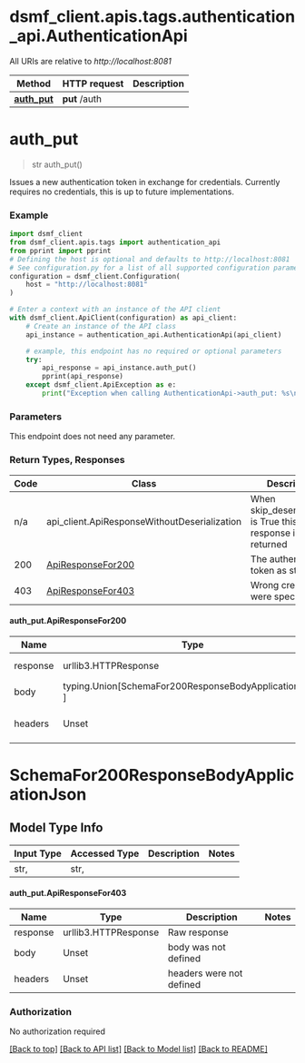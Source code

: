 <a id="__pageTop"></a>
# dsmf_client.apis.tags.authentication_api.AuthenticationApi

All URIs are relative to *http://localhost:8081*

Method | HTTP request | Description
------------- | ------------- | -------------
[**auth_put**](#auth_put) | **put** /auth | 

# **auth_put**
<a id="auth_put"></a>
> str auth_put()



Issues a new authentication token in exchange for credentials. Currently requires no credentials, this is up to future implementations.

### Example

```python
import dsmf_client
from dsmf_client.apis.tags import authentication_api
from pprint import pprint
# Defining the host is optional and defaults to http://localhost:8081
# See configuration.py for a list of all supported configuration parameters.
configuration = dsmf_client.Configuration(
    host = "http://localhost:8081"
)

# Enter a context with an instance of the API client
with dsmf_client.ApiClient(configuration) as api_client:
    # Create an instance of the API class
    api_instance = authentication_api.AuthenticationApi(api_client)

    # example, this endpoint has no required or optional parameters
    try:
        api_response = api_instance.auth_put()
        pprint(api_response)
    except dsmf_client.ApiException as e:
        print("Exception when calling AuthenticationApi->auth_put: %s\n" % e)
```
### Parameters
This endpoint does not need any parameter.

### Return Types, Responses

Code | Class | Description
------------- | ------------- | -------------
n/a | api_client.ApiResponseWithoutDeserialization | When skip_deserialization is True this response is returned
200 | [ApiResponseFor200](#auth_put.ApiResponseFor200) | The authentication token as string
403 | [ApiResponseFor403](#auth_put.ApiResponseFor403) | Wrong credentials were specified

#### auth_put.ApiResponseFor200
Name | Type | Description  | Notes
------------- | ------------- | ------------- | -------------
response | urllib3.HTTPResponse | Raw response |
body | typing.Union[SchemaFor200ResponseBodyApplicationJson, ] |  |
headers | Unset | headers were not defined |

# SchemaFor200ResponseBodyApplicationJson

## Model Type Info
Input Type | Accessed Type | Description | Notes
------------ | ------------- | ------------- | -------------
str,  | str,  |  | 

#### auth_put.ApiResponseFor403
Name | Type | Description  | Notes
------------- | ------------- | ------------- | -------------
response | urllib3.HTTPResponse | Raw response |
body | Unset | body was not defined |
headers | Unset | headers were not defined |

### Authorization

No authorization required

[[Back to top]](#__pageTop) [[Back to API list]](../../../README.md#documentation-for-api-endpoints) [[Back to Model list]](../../../README.md#documentation-for-models) [[Back to README]](../../../README.md)

